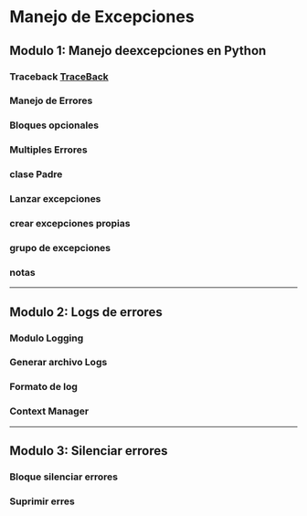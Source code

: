 # Manejo de Excepciones

## Modulo 1: Manejo deexcepciones en Python
### Traceback [TraceBack](./modulo_1/traceback_1.py)
### Manejo de Errores
### Bloques opcionales
### Multiples Errores
### clase Padre
### Lanzar excepciones
### crear excepciones propias
### grupo de excepciones
### notas

--------------------------------------------------------------------

## Modulo 2: Logs de errores
### Modulo Logging
### Generar archivo Logs
### Formato de log
### Context Manager

--------------------------------------------------------------------

## Modulo 3: Silenciar errores

### Bloque silenciar errores
### Suprimir erres

